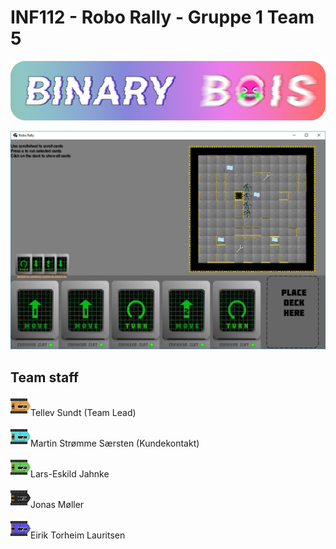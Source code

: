 # INF112 - Robo Rally - Gruppe 1 Team 5
![alt text](resources/binary_bois_awful_logo.png)

![alt text](Deliverables/screenshot_04.04.JPG)


## Team staff
![alt text](resources/textures/robot01.png)Tellev Sundt (Team Lead) 

![alt text](resources/textures/robot02.png)Martin Strømme Særsten (Kundekontakt)

![alt text](resources/textures/robot03.png)Lars-Eskild Jahnke

![alt text](resources/textures/robot04.png)Jonas Møller

![alt text](resources/textures/robot05.png)Eirik Torheim Lauritsen

